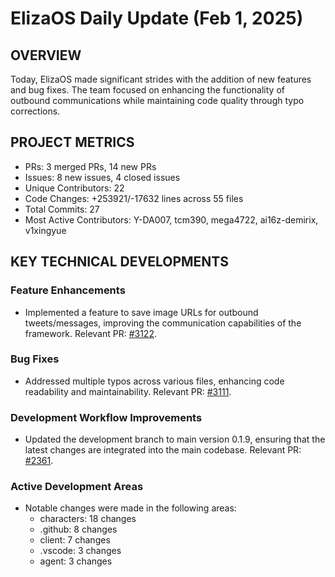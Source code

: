 # ElizaOS Daily Update (Feb 1, 2025)

## OVERVIEW 
Today, ElizaOS made significant strides with the addition of new features and bug fixes. The team focused on enhancing the functionality of outbound communications while maintaining code quality through typo corrections.

## PROJECT METRICS
- PRs: 3 merged PRs, 14 new PRs
- Issues: 8 new issues, 4 closed issues
- Unique Contributors: 22
- Code Changes: +253921/-17632 lines across 55 files
- Total Commits: 27
- Most Active Contributors: Y-DA007, tcm390, mega4722, ai16z-demirix, v1xingyue

## KEY TECHNICAL DEVELOPMENTS

### Feature Enhancements
- Implemented a feature to save image URLs for outbound tweets/messages, improving the communication capabilities of the framework. Relevant PR: [#3122](https://github.com/elizaos/eliza/pull/3122).

### Bug Fixes
- Addressed multiple typos across various files, enhancing code readability and maintainability. Relevant PR: [#3111](https://github.com/elizaos/eliza/pull/3111).

### Development Workflow Improvements
- Updated the development branch to main version 0.1.9, ensuring that the latest changes are integrated into the main codebase. Relevant PR: [#2361](https://github.com/elizaos/eliza/pull/2361).

### Active Development Areas
- Notable changes were made in the following areas:
  - characters: 18 changes
  - .github: 8 changes
  - client: 7 changes
  - .vscode: 3 changes
  - agent: 3 changes